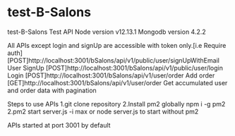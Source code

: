 # test-B-Salons
test-B-Salons Test API 
Node version v12.13.1
Mongodb version 4.2.2


All APIs except login and signUp are accessible with token only.[i.e Require auth]
[POST]http://localhost:3001/bSalons/api/v1/public/user/signUpWithEmail     User SignUp
[POST]http://localhost:3001/bSalons/api/v1/public/user/login               Login
[POST]http://localhost:3001/bSalons/api/v1/user/order                      Add order
[GET]http://localhost:3001/bSalons/api/v1/user/order                Get accumulated user and order data with pagination

Steps to use APIs
1.git clone repository
2.Install pm2 globally  npm i -g pm2
2.pm2 start  server.js -i max or node server.js to start without pm2
 
 APIs started at port 3001 by default